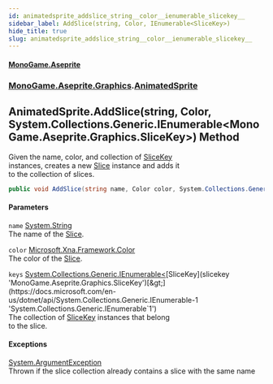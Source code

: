 ```yaml
---
id: animatedsprite_addslice_string__color__ienumerable_slicekey__
sidebar_label: AddSlice(string, Color, IEnumerable<SliceKey>)
hide_title: true
slug: animatedsprite_addslice_string__color__ienumerable_slicekey__
---
```

#### [MonoGame.Aseprite](index 'index')
### [MonoGame.Aseprite.Graphics](monogame_aseprite_graphics 'MonoGame.Aseprite.Graphics').[AnimatedSprite](animatedsprite 'MonoGame.Aseprite.Graphics.AnimatedSprite')
## AnimatedSprite.AddSlice(string, Color, System.Collections.Generic.IEnumerable&lt;MonoGame.Aseprite.Graphics.SliceKey&gt;) Method
Given the name, color, and collection of [SliceKey](slicekey 'MonoGame.Aseprite.Graphics.SliceKey')  
instances, creates a new [Slice](slice 'MonoGame.Aseprite.Graphics.Slice') instance and adds it  
to the collection of slices.  
```csharp
public void AddSlice(string name, Color color, System.Collections.Generic.IEnumerable<MonoGame.Aseprite.Graphics.SliceKey> keys);
```
#### Parameters
`name` [System.String](https://docs.microsoft.com/en-us/dotnet/api/System.String 'System.String')  
The name of the [Slice](slice 'MonoGame.Aseprite.Graphics.Slice').  
  
`color` [Microsoft.Xna.Framework.Color](https://docs.microsoft.com/en-us/dotnet/api/Microsoft.Xna.Framework.Color 'Microsoft.Xna.Framework.Color')  
The color of the [Slice](slice 'MonoGame.Aseprite.Graphics.Slice').  
  
`keys` [System.Collections.Generic.IEnumerable&lt;](https://docs.microsoft.com/en-us/dotnet/api/System.Collections.Generic.IEnumerable-1 'System.Collections.Generic.IEnumerable`1')[SliceKey](slicekey 'MonoGame.Aseprite.Graphics.SliceKey')[&gt;](https://docs.microsoft.com/en-us/dotnet/api/System.Collections.Generic.IEnumerable-1 'System.Collections.Generic.IEnumerable`1')  
The collection of [SliceKey](slicekey 'MonoGame.Aseprite.Graphics.SliceKey') instances that belong  
to the slice.  
  
#### Exceptions
[System.ArgumentException](https://docs.microsoft.com/en-us/dotnet/api/System.ArgumentException 'System.ArgumentException')  
Thrown if the slice collection already contains a slice with the same name  
